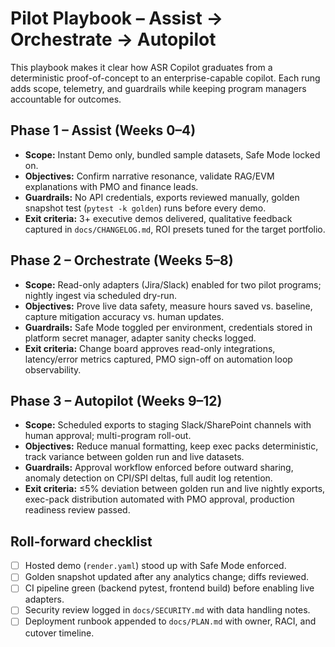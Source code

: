 # Pilot Playbook – Assist → Orchestrate → Autopilot

This playbook makes it clear how ASR Copilot graduates from a deterministic proof-of-concept to an enterprise-capable copilot. Each rung adds scope, telemetry, and guardrails while keeping program managers accountable for outcomes.

## Phase 1 – Assist (Weeks 0–4)
- **Scope:** Instant Demo only, bundled sample datasets, Safe Mode locked on.
- **Objectives:** Confirm narrative resonance, validate RAG/EVM explanations with PMO and finance leads.
- **Guardrails:** No API credentials, exports reviewed manually, golden snapshot test (`pytest -k golden`) runs before every demo.
- **Exit criteria:** 3+ executive demos delivered, qualitative feedback captured in `docs/CHANGELOG.md`, ROI presets tuned for the target portfolio.

## Phase 2 – Orchestrate (Weeks 5–8)
- **Scope:** Read-only adapters (Jira/Slack) enabled for two pilot programs; nightly ingest via scheduled dry-run.
- **Objectives:** Prove live data safety, measure hours saved vs. baseline, capture mitigation accuracy vs. human updates.
- **Guardrails:** Safe Mode toggled per environment, credentials stored in platform secret manager, adapter sanity checks logged.
- **Exit criteria:** Change board approves read-only integrations, latency/error metrics captured, PMO sign-off on automation loop observability.

## Phase 3 – Autopilot (Weeks 9–12)
- **Scope:** Scheduled exports to staging Slack/SharePoint channels with human approval; multi-program roll-out.
- **Objectives:** Reduce manual formatting, keep exec packs deterministic, track variance between golden run and live datasets.
- **Guardrails:** Approval workflow enforced before outward sharing, anomaly detection on CPI/SPI deltas, full audit log retention.
- **Exit criteria:** ≤5% deviation between golden run and live nightly exports, exec-pack distribution automated with PMO approval, production readiness review passed.

## Roll-forward checklist
- [ ] Hosted demo (`render.yaml`) stood up with Safe Mode enforced.
- [ ] Golden snapshot updated after any analytics change; diffs reviewed.
- [ ] CI pipeline green (backend pytest, frontend build) before enabling live adapters.
- [ ] Security review logged in `docs/SECURITY.md` with data handling notes.
- [ ] Deployment runbook appended to `docs/PLAN.md` with owner, RACI, and cutover timeline.
